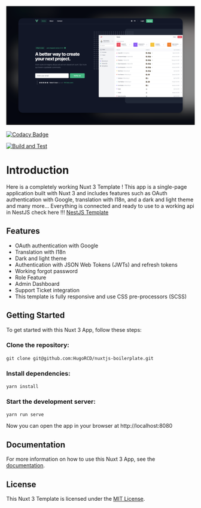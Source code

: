 <img src="./public/homescreen.webp" width="750" alt="">

[![Codacy Badge](https://app.codacy.com/project/badge/Grade/96ef5ef23a4442c2bf73762f46e52749)](https://www.codacy.com/gh/HugoRCD/nuxtjs-boilerplate/dashboard?utm_source=github.com&amp;utm_medium=referral&amp;utm_content=HugoRCD/nuxtjs-boilerplate&amp;utm_campaign=Badge_Grade)

[![Build and Test](https://github.com/HugoRCD/nuxtjs-boilerplate/actions/workflows/test-build.yml/badge.svg)](https://github.com/HugoRCD/nuxtjs-boilerplate/actions/workflows/test-build.yml)

# Introduction

Here is a completely working Nuxt 3 Template ! This app is a single-page application built with Nuxt 3 and includes features such as OAuth authentication with Google, translation with I18n, and a dark and light theme and many more...
Everything is connected and ready to use to a working api in NestJS check here !!! [NestJS Template](https://github.com/HugoRCD/nestjs-boilerplate)

## Features
- OAuth authentication with Google
- Translation with I18n
- Dark and light theme
- Authentication with JSON Web Tokens (JWTs) and refresh tokens
- Working forgot password
- Role Feature
- Admin Dashboard
- Support Ticket integration
- This template is fully responsive and use CSS pre-processors (SCSS)

## Getting Started
To get started with this Nuxt 3 App, follow these steps:

### Clone the repository:
```
git clone git@github.com:HugoRCD/nuxtjs-boilerplate.git
```

### Install dependencies:
```
yarn install
```

### Start the development server:
```
yarn run serve
```

Now you can open the app in your browser at http://localhost:8080

## Documentation
For more information on how to use this Nuxt 3 App, see the [documentation](./docs).

## License
This Nuxt 3 Template is licensed under the [MIT License](./LICENSE).

